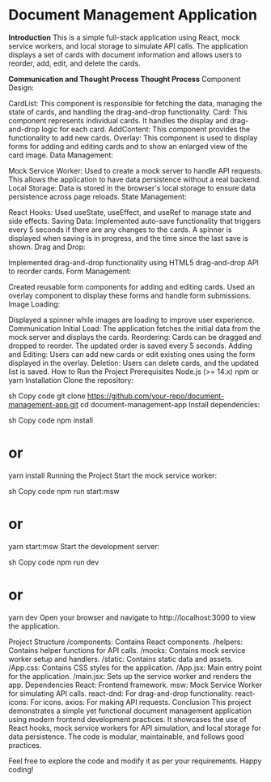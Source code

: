 # Document Management Application

**Introduction**
This is a simple full-stack application using React, mock service workers, and local storage to simulate API calls. The application displays a set of cards with document information and allows users to reorder, add, edit, and delete the cards.

**Communication and Thought Process**
**Thought Process**
Component Design:

CardList: This component is responsible for fetching the data, managing the state of cards, and handling the drag-and-drop functionality.
Card: This component represents individual cards. It handles the display and drag-and-drop logic for each card.
AddContent: This component provides the functionality to add new cards.
Overlay: This component is used to display forms for adding and editing cards and to show an enlarged view of the card image.
Data Management:

Mock Service Worker: Used to create a mock server to handle API requests. This allows the application to have data persistence without a real backend.
Local Storage: Data is stored in the browser's local storage to ensure data persistence across page reloads.
State Management:

React Hooks: Used useState, useEffect, and useRef to manage state and side effects.
Saving Data: Implemented auto-save functionality that triggers every 5 seconds if there are any changes to the cards. A spinner is displayed when saving is in progress, and the time since the last save is shown.
Drag and Drop:

Implemented drag-and-drop functionality using HTML5 drag-and-drop API to reorder cards.
Form Management:

Created reusable form components for adding and editing cards.
Used an overlay component to display these forms and handle form submissions.
Image Loading:

Displayed a spinner while images are loading to improve user experience.
Communication
Initial Load: The application fetches the initial data from the mock server and displays the cards.
Reordering: Cards can be dragged and dropped to reorder. The updated order is saved every 5 seconds.
Adding and Editing: Users can add new cards or edit existing ones using the form displayed in the overlay.
Deletion: Users can delete cards, and the updated list is saved.
How to Run the Project
Prerequisites
Node.js (>= 14.x)
npm or yarn
Installation
Clone the repository:

sh
Copy code
git clone https://github.com/your-repo/document-management-app.git
cd document-management-app
Install dependencies:

sh
Copy code
npm install
# or
yarn install
Running the Project
Start the mock service worker:

sh
Copy code
npm run start:msw
# or
yarn start:msw
Start the development server:

sh
Copy code
npm run dev
# or
yarn dev
Open your browser and navigate to http://localhost:3000 to view the application.

Project Structure
/components: Contains React components.
/helpers: Contains helper functions for API calls.
/mocks: Contains mock service worker setup and handlers.
/static: Contains static data and assets.
/App.css: Contains CSS styles for the application.
/App.jsx: Main entry point for the application.
/main.jsx: Sets up the service worker and renders the app.
Dependencies
React: Frontend framework.
msw: Mock Service Worker for simulating API calls.
react-dnd: For drag-and-drop functionality.
react-icons: For icons.
axios: For making API requests.
Conclusion
This project demonstrates a simple yet functional document management application using modern frontend development practices. It showcases the use of React hooks, mock service workers for API simulation, and local storage for data persistence. The code is modular, maintainable, and follows good practices.

Feel free to explore the code and modify it as per your requirements. Happy coding!
